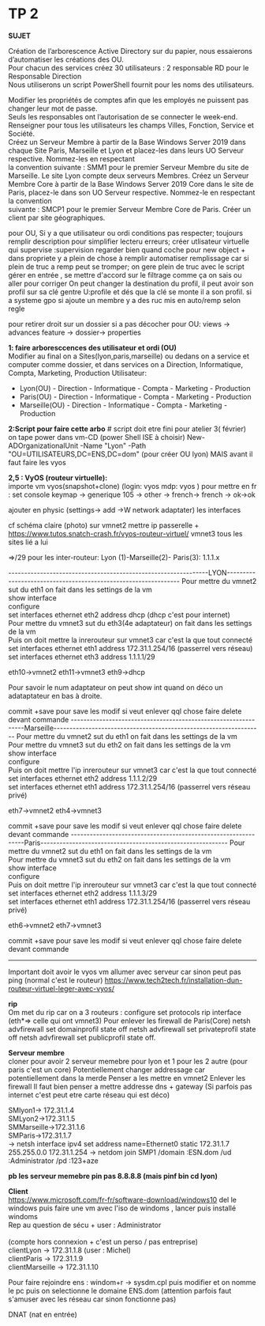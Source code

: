 # TP 2

**SUJET**</br>

Création de l’arborescence Active Directory sur du papier, nous essaierons d’automatiser les créations des OU.  
Pour chacun des services créez 30 utilisateurs : 2 responsable RD pour le Responsable Direction   
Nous utiliserons un script PowerShell fournit pour les noms des utilisateurs.  

Modifier les propriétés de comptes afin que les employés ne puissent pas changer leur mot de passe.   
Seuls les responsables ont l’autorisation de se connecter le week-end.  
Renseigner pour tous les utilisateurs les champs Villes, Fonction, Service et Société.  
Créez un Serveur Membre à partir de la Base Windows Server 2019 dans chaque Site Paris, Marseille et Lyon et placez-les dans leurs UO Serveur respective. Nommez-les en respectant</br> la convention suivante : SMM1 pour le premier Serveur Membre du site de  Marseille. Le site Lyon compte deux serveurs Membres.
Créez un Serveur Membre Core à partir de la Base Windows Server 2019 Core dans le site de Paris, placez-le dans son UO Serveur respective. Nommez-le en respectant la convention</br> suivante : SMCP1 pour le premier Serveur Membre Core de Paris. 
Créer un client par site géographiques.


pour OU, Si y a que utilisateur ou ordi conditions pas respecter; toujours remplir description pour simplifier lecteru erreurs; créer utlisateur virtuelle qui supervise :supervision 
regarder bien quand coche pour new object + dans propriete y a plein de chose à remplir
automatiser remplissage car si plein de truc a remp peut se tromper; on gere plein de truc avec le script
gérer en entrée , se mettre d'accord sur le filtrage comme ça on sais ou aller pour corriger
On peut changer la destination du profil, il peut avoir son profil sur sa clé gentre U:profile et dés que la clé se monte il a son profil.
si a systeme gpo si ajoute un membre y a des ruc mis en auto/remp selon regle


pour retirer droit sur un dossier si a pas décocher pour OU: views -> advances feature -> dossier-> properties

**1: faire arboresccences des utilisateur et ordi (OU)**</br>
Modifier au final on a Sites(lyon,paris,marseille) ou dedans on a service et computer comme dossier, et dans services on a Direction, Informatique, Compta, Marketing, Production 
Utilisateur:
  - Lyon(OU)
        - Direction
        - Informatique
        - Compta
        - Marketing
        - Production
  - Paris(OU)
        - Direction
        - Informatique
        - Compta
        - Marketing
        - Production
  - Marseille(OU)
        - Direction
        - Informatique
        - Compta
        - Marketing
        - Production </br>

**2:Script pour faire cette arbo**  # script doit etre fini pour atelier 3( février) </br>
on tape power dans vm-CD (power Shell ISE à choisir)
New-ADOrganizationalUnit -Name "Lyon" -Path "OU=UTILISATEURS,DC=ENS,DC=dom"   (pour créer OU lyon) MAIS avant il faut faire les vyos

**2,5 : VyOS (routeur virtuelle):** </br>
importe vm vyos(snapshot+clone)  (login: vyos   mdp: vyos )
pour mettre en fr : set console keymap -> generique 105 -> other -> french-> french -> ok->ok

ajouter en physic (settings-> add ->W network adaptater)  les interfaces

cf schéma claire (photo) sur vmnet2 mettre ip passerelle   + https://www.tutos.snatch-crash.fr/vyos-routeur-virtuel/ 
vmnet3 tous les sites lié a lui

=>/29 pour les inter-routeur:
  Lyon (1)-Marseille(2)- Paris(3): 1.1.1.x

---------------------------------------------------------------LYON---------------------------------------------------------------
Pour mettre du vmnet2 sut du eth1 on fait dans les settings de la vm  </br>
show interface  </br>
configure  </br>
set interfaces ethernet eth2 address dhcp (dhcp c'est pour internet) </br>
Pour mettre du vmnet3 sut du eth3(4e adaptateur) on fait dans les settings de la vm </br>
Puis on doit mettre la inrerouteur sur vmnet3 car c'est la que tout connecté </br>
set interfaces ethernet eth1 address 172.31.1.254/16   (passerrel vers réseau) </br>
set interfaces ethernet eth3 address 1.1.1.1/29  </br>

eth10->vmnet2  eth11->vmnet3   eth9->dhcp</br>

Pour savoir le num adaptateur on peut show int quand on déco un adataptateur en bas à droite.</br>

 commit +save pour save les modif    si veut enlever qql chose faire delete devant commande
  ---------------------------------------------------------------Marseille------------------------------------------------------------------
Pour mettre du vmnet2 sut du eth1 on fait dans les settings de la vm </br>
Pour mettre du vmnet3 sut du eth2 on fait dans les settings de la vm </br>
show interface </br>
configure </br>
Puis on doit mettre l'ip inrerouteur sur vmnet3 car c'est la que tout connecté </br>
set interfaces ethernet eth2 address 1.1.1.2/29   </br>
set interfaces ethernet eth1 address 172.31.1.254/16   (passerrel vers réseau privé)  </br>

eth7->vmnet2   eth4->vmnet3 </br>

 commit +save pour save les modif    si veut enlever qql chose faire delete devant commande
  ---------------------------------------------------------------Paris-----------------------------------------------------------
Pour mettre du vmnet2 sut du eth1 on fait dans les settings de la vm </br>
Pour mettre du vmnet3 sut du eth2 on fait dans les settings de la vm </br>
show interface </br>
configure </br>
Puis on doit mettre l'ip inrerouteur sur vmnet3 car c'est la que tout connecté </br>
set interfaces ethernet eth2 address 1.1.1.3/29   </br>
set interfaces ethernet eth1 address 172.31.1.254/16   (passerrel vers réseau privé) </br>

eth6->vmnet2   eth7->vmnet3 </br>

commit +save pour save les modif    si veut enlever qql chose faire delete devant commande

-------------------------------------------------------------------------------------------------------------------------------------------------------------

 
Important doit avoir le vyos vm allumer avec serveur car sinon peut pas ping (normal c'est le routeur)
https://www.tech2tech.fr/installation-dun-routeur-virtuel-leger-avec-vyos/ 

**rip** </br>
Om met du rip car on a 3 routeurs :
configure
 set protocols rip interface <interface>(eth*=> celle qui ont vmnet3)
Pour enlever les firewall de Paris(Core) 
  netsh advfirewall set domainprofil state off
  netsh advfirewall set privateprofil state off 
  netsh advfirewall set publicprofil state off.

**Serveur membre** </br>
cloner pour avoir 2 serveur memebre pour lyon et 1 pour les 2 autre (pour paris c'est un core)
Potentiellement changer addressage car potentiellement dans la merde
Penser a les mettre en vmnet2
Enlever les firewall
Il faut bien penser a mettre addresse dns + gateway
(Si parfois pas internet c'est peut etre carte réseau qui est déco) 

SMlyon1-> 172.31.1.4 </br>
SMLyon2->172.31.1.5 </br>
SMMarseille->172.31.1.6 </br>
SMParis->172.31.1.7 </br>   -> netsh interface ipv4 set address name=Ethernet0 static 172.31.1.7 255.255.0.0 172.31.1.254 -> netdom join SMP1 /domain :ESN.dom /ud :Administrator /pd :123+aze

**pb les serveur memebre pin pas 8.8.8.8 (mais pinf bin cd lyon)**

**Client** </br>
https://www.microsoft.com/fr-fr/software-download/windows10
del le windows puis faire une vm avec l'iso de windoms , lancer puis installé windoms </br>
Rep au question de sécu + user : Administrator  </br>  
(compte hors connexion + c'est un perso / pas entreprise)</br>
clientLyon -> 172.31.1.8  (user : Michel)</br>
clientParis -> 172.31.1.9 </br>
clientMarseille -> 172.31.1.10 </br>

Pour faire rejoindre ens : windom+r -> sysdm.cpl puis modifier et on nomme le pc puis on selectionne le domaine ENS.dom (attention parfois faut s'amuser avec les réseau car sinon fonctionne pas)


DNAT (nat en entrée)
